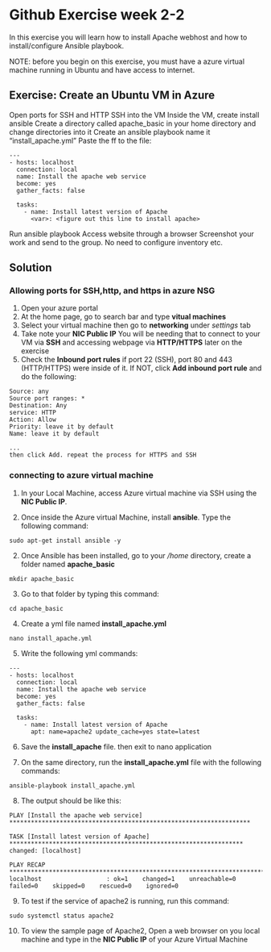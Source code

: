 # Github Exercise week 2-2
In this exercise you will learn how to install Apache webhost and how to install/configure Ansible playbook.

NOTE: before you begin on this exercise, you must have a azure virtual machine running in Ubuntu and have access to internet.

## Exercise: Create an Ubuntu VM in Azure
Open ports for SSH and HTTP
SSH into the VM
Inside the VM, create install ansible
Create a directory called apache_basic in your home directory and change directories into it
Create an ansible playbook name it “install_apache.yml” 
Paste the ff to the file:
```
---
- hosts: localhost
  connection: local
  name: Install the apache web service
  become: yes
  gather_facts: false

  tasks:
    - name: Install latest version of Apache
      <var>: <figure out this line to install apache>

```
Run ansible playbook Access website through a browser
Screenshot your work and send to the group. No need to configure inventory etc.

## Solution

### Allowing ports for SSH,http, and https in azure NSG

1. Open your azure portal
2. At the home page, go to search bar and type **vitual machines**
3. Select your virtual machine then go to **networking** under *settings* tab
4. Take note your **NIC Public IP** You will be needing that to connect to your VM via **SSH** and accessing webpage via **HTTP/HTTPS** later on the exercise  
5. Check the **Inbound port rules** if port 22 (SSH), port 80 and 443 (HTTP/HTTPS) were inside of it. If NOT, click **Add inbound port rule** and do the following:
```
Source: any
Source port ranges: *
Destination: Any
service: HTTP
Action: Allow
Priority: leave it by default
Name: leave it by default

...
then click Add. repeat the process for HTTPS and SSH
```

### connecting to azure virtual machine

1. In your Local Machine, access Azure virtual machine via SSH using the **NIC Public IP**.

1. Once inside the Azure virtual Machine, install **ansible**. Type the following command: 
```
sudo apt-get install ansible -y
```
2. Once Ansible has been installed, go to your */home* directory, create a folder named **apache_basic**
``` 
mkdir apache_basic
```
3. Go to that folder by typing this command:
```
cd apache_basic
```
4. Create a yml file named **install_apache.yml**
```
nano install_apache.yml
```
5. Write the following yml commands:
```
---
- hosts: localhost
  connection: local
  name: Install the apache web service
  become: yes
  gather_facts: false

  tasks:
    - name: Install latest version of Apache
      apt: name=apache2 update_cache=yes state=latest
```
6. Save the **install_apache** file. then exit to nano application

7. On the same directory, run the **install_apache.yml** file with the following commands:
```
ansible-playbook install_apache.yml
```
8. The output should be like this:
```
PLAY [Install the apache web service] *******************************************************************

TASK [Install latest version of Apache] *****************************************************************
changed: [localhost]

PLAY RECAP **********************************************************************************************
localhost                  : ok=1    changed=1    unreachable=0    failed=0    skipped=0    rescued=0    ignored=0
```
9. To test if the service of apache2 is running, run this command:
```
sudo systemctl status apache2
```
10. To view the sample page of Apache2, Open a web browser on you local machine and type in the **NIC Public IP** of your Azure Virtual Machine
